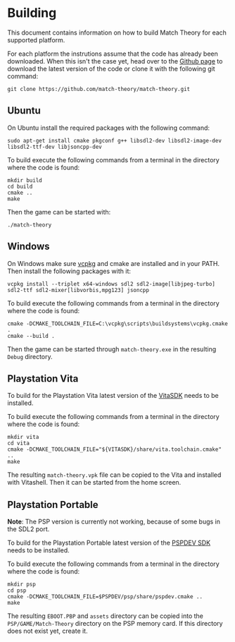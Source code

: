# Building

This document contains information on how to build Match Theory for each supported platform.

For each platform the instrutions assume that the code has already been downloaded. When this isn't the case yet, head over to the [Github page](https://github.com/match-theory/match-theory) to download the latest version of the code or clone it with the following git command: 

```
git clone https://github.com/match-theory/match-theory.git
```

## Ubuntu

On Ubuntu install the required packages with the following command:

```
sudo apt-get install cmake pkgconf g++ libsdl2-dev libsdl2-image-dev libsdl2-ttf-dev libjsoncpp-dev
```

To build execute the following commands from a terminal in the directory where the code is found:

```
mkdir build
cd build
cmake ..
make
```

Then the game can be started with:

```
./match-theory
```

## Windows

On Windows make sure [vcpkg](https://vcpkg.io/) and cmake are installed and in your PATH. Then install the following packages with it:

```
vcpkg install --triplet x64-windows sdl2 sdl2-image[libjpeg-turbo] sdl2-ttf sdl2-mixer[libvorbis,mpg123] jsoncpp
```

To build execute the following commands from a terminal in the directory where the code is found:

```
cmake -DCMAKE_TOOLCHAIN_FILE=C:\vcpkg\scripts\buildsystems\vcpkg.cmake .
cmake --build .
```

Then the game can be started through ``match-theory.exe`` in the resulting ``Debug`` directory.


## Playstation Vita

To build for the Playstation Vita latest version of the [VitaSDK](https://vitasdk.org/) needs to be installed.

To build execute the following commands from a terminal in the directory where the code is found:

```
mkdir vita
cd vita
cmake -DCMAKE_TOOLCHAIN_FILE="${VITASDK}/share/vita.toolchain.cmake" ..
make
```

The resulting ``match-theory.vpk`` file can be copied to the Vita and installed with Vitashell. Then it can be started from the home screen.

## Playstation Portable

**Note**: The PSP version is currently not working, because of some bugs in the SDL2 port.

To build for the Playstation Portable latest version of the [PSPDEV SDK](https://github.com/pspdev/pspdev/releases) needs to be installed.

To build execute the following commands from a terminal in the directory where the code is found:

```
mkdir psp
cd psp
cmake -DCMAKE_TOOLCHAIN_FILE=$PSPDEV/psp/share/pspdev.cmake ..
make
```

The resulting ``EBOOT.PBP`` and ``assets`` directory can be copied into the ``PSP/GAME/Match-Theory`` directory on the PSP memory card. If this directory does not exist yet, create it.
